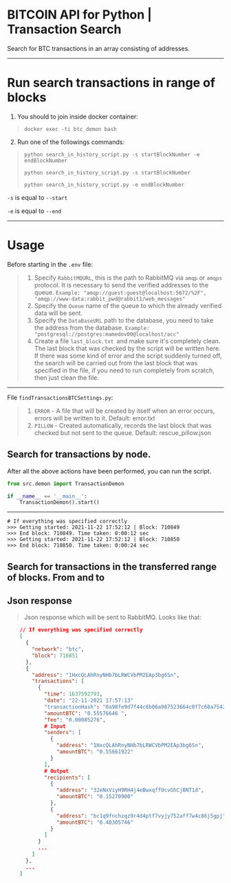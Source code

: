 BITCOIN API for Python | Transaction Search
===================

Search for BTC transactions in an array consisting of addresses.

------------

Run search transactions in range of blocks
==========================================

1. You should to join inside docker container:

> `docker exec -ti btc_demon bash`

2. Run one of the followings commands:

> `python search_in_history_script.py -s startBlockNumber -e endBlockNumber`
> 
> `python search_in_history_script.py -s startBlockNumber`
>
> `python search_in_history_script.py -e endBlockNumber`

`-s` is equal to `--start`

`-e` is equal to `--end`

-------------

Usage
=====

Before starting in the `.env` file:

>1. Specify `RabbitMQURL`, this is the path to RabbitMQ via `amqp` or `amqps` protocol. It is necessary to send the verified addresses to the queue.
>`Example: "amqp://guest:guest@localhost:5672/%2F", "amqp://www-data:rabbit_pwd@rabbit1/web_messages"`
>2. Specify the `Queue` name of the queue to which the already verified data will be sent.
>3. Specify the `DataBaseURL` path to the database, you need to take the address from the database. `Example: "postgresql://postgres:mamedov00@localhost/acc"`
>4. Create a file `last_block.txt `and make sure it's completely clean. The last block that was checked by the script will be written here. If there was some kind of error and the script suddenly turned off, the search will be carried out from the last block that was specified in the file, if you need to run completely from scratch, then just clean the file.
------------
File `findTransactionsBTCSettings.py`:
>1. `ERROR` - A file that will be created by itself when an error occurs, errors will be written to it. Default: error.txt
>2. `PILLOW` - Created automatically, records the last block that was checked but not sent to the queue. Default: rescue_pillow.json

Search for transactions by node.
--------------
After all the above actions have been performed, you can run the script.

```python
from src.demon import TransactionDemon

if __name__ == '__main__':
    TransactionDemon().start()
```   

------------------
    # If everything was specified correctly
    >>> Getting started: 2021-11-22 17:52:12 | Block: 710849
    >>> End block: 710849. Time taken: 0:00:12 sec
    >>> Getting started: 2021-11-22 17:52:12 | Block: 710850
    >>> End block: 710850. Time taken: 0:00:24 sec

Search for transactions in the transferred range of blocks. From and to
--------------
Json response
----------
>Json response which will be sent to RabbitMQ. Looks like that:

```json
    // If everything was specified correctly
    [
      {
        "network": "btc",
        "block": 710851
      },
      {
        "address": "1HxcQLAhRnyNHb7bLRWCVbPM2EAp3bg6Sn",
        "transactions": [
          {
            "time": 1637592793,
            "date": "22-11-2021 17:57:13"
            "transactionHash": "0a98fe9d7f44c6b06a987523664c0f7c68a7542894850719304bd009ddfcc17e",
            "amountBTC": "0.55576646 ",
            "fee": "0.00085276",
            # Input 
            "senders": [
              {
                "address": "1HxcQLAhRnyNHb7bLRWCVbPM2EAp3bg6Sn",
                "amountBTC": "0.55661922"
              }
            ],
            # Output
            "recipients": [
              {
                "address": "32eNxViyH9RH4j4eBwxqffUcvGhCjBNT1d",
                "amountBTC": "0.15270900"
              },
              {
                "address": "bc1q9fnchzqz9r4d4ptf7vyjy752aff7w4c86j5gpj",
                "amountBTC": "0.40305746"
              }
            ]
          }
          ...
        ]
      },
      ...
    ]
```